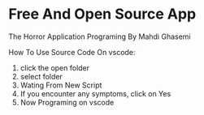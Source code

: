 # Free And Open Source App
The Horror Application Programing By Mahdi Ghasemi

How To Use Source Code On vscode:

1. click the open folder
2. select folder
3. Wating From New Script
4. If you encounter any symptoms, click on Yes
5. Now Programing on vscode
